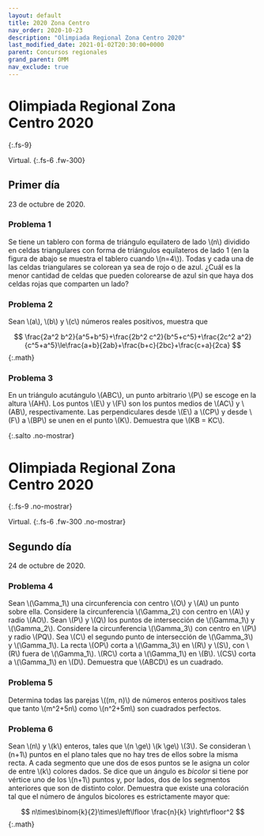 ```yaml
---
layout: default
title: 2020 Zona Centro
nav_order: 2020-10-23
description: "Olimpiada Regional Zona Centro 2020"
last_modified_date: 2021-01-02T20:30:00+0000
parent: Concursos regionales
grand_parent: OMM
nav_exclude: true
---
```


<link rel="stylesheet" href="{{ '/assets/css/just-the-docs-degVerde.css' | absolute_url }}">
<script>
    jtd.setTheme('degVerde');
</script>

<!--Enviado por José Hdz. Stgo. al correo polynomm@outlook.com el 1 de enero de 2021-->

# Olimpiada Regional Zona Centro&nbsp;<span class="deg-sitio deg-sitio-texto">2020</span>
{:.fs-9}

Virtual.
{:.fs-6 .fw-300}

## <span class="deg-sitio deg-sitio-texto">Primer día</span>
23 de octubre de 2020.

### Problema&nbsp;<span class="deg-sitio deg-sitio-texto">1</span>

Se tiene un tablero con forma de triángulo equilatero de lado \\(n\\) dividido en celdas triangulares con forma de triángulos equilateros de lado 1 (en la figura de abajo se muestra el tablero cuando \\(n=4\\)). Todas y cada una de las celdas triangulares se colorean ya sea de rojo o de azul. ¿Cuál es la menor cantidad de celdas que pueden colorearse de azul sin que haya dos celdas rojas que comparten un lado?

<div class="geo-app ratio-8-3"><div id="P1"></div></div>

### Problema&nbsp;<span class="deg-sitio deg-sitio-texto">2</span>

Sean \\(a\\), \\(b\\) y \\(c\\) números reales positivos, muestra que

$$
\frac{2a^2 b^2}{a^5+b^5}+\frac{2b^2 c^2}{b^5+c^5}+\frac{2c^2 a^2}{c^5+a^5}\le\frac{a+b}{2ab}+\frac{b+c}{2bc}+\frac{c+a}{2ca}
$$
{:.math}

### Problema&nbsp;<span class="deg-sitio deg-sitio-texto">3</span>

En un triángulo acutángulo \\(ABC\\), un punto arbitrario \\(P\\) se escoge en la altura \\(AH\\). Los puntos \\(E\\) y \\(F\\) son los puntos medios de \\(AC\\) y \\(AB\\), respectivamente. Las perpendiculares desde \\(E\\) a \\(CP\\) y desde \\(F\\) a \\(BP\\) se unen en el punto \\(K\\). Demuestra que \\(KB = KC\\).

<div></div>
{:.salto .no-mostrar}

# Olimpiada Regional Zona Centro&nbsp;<span class="deg-sitio deg-sitio-texto">2020</span>
{:.fs-9 .no-mostrar}

Virtual.
{:.fs-6 .fw-300 .no-mostrar}

## <span class="deg-sitio deg-sitio-texto">Segundo día</span>
24 de octubre de 2020.

### Problema&nbsp;<span class="deg-sitio deg-sitio-texto">4</span>

Sean \\(\Gamma_1\\) una circunferencia con centro \\(O\\) y \\(A\\) un punto sobre ella. Considere la circunferencia \\(\Gamma_2\\) con centro en \\(A\\) y radio \\(AO\\). Sean \\(P\\) y \\(Q\\) los puntos de intersección de \\(\Gamma_1\\) y \\(\Gamma_2\\). Considere la circunferencia \\(\Gamma_3\\) con centro en \\(P\\) y radio \\(PQ\\). Sea \\(C\\) el segundo punto de intersección de \\(\Gamma_3\\) y \\(\Gamma_1\\). La recta \\(OP\\) corta a \\(\Gamma_3\\) en \\(R\\) y \\(S\\), con \\(R\\) fuera de \\(\Gamma_1\\). \\(RC\\) corta a \\(\Gamma_1\\) en \\(B\\). \\(CS\\) corta a \\(\Gamma_1\\) en \\(D\\). Demuestra que \\(ABCD\\) es un
cuadrado.


### Problema&nbsp;<span class="deg-sitio deg-sitio-texto">5</span>

Determina todas las parejas \\((m, n)\\) de números enteros positivos tales que tanto \\(m^2+5n\\) como \\(n^2+5m\\) son cuadrados perfectos.

### Problema&nbsp;<span class="deg-sitio deg-sitio-texto">6</span>

Sean \\(n\\) y \\(k\\) enteros, tales que \\(n \ge\\) \\(k \ge\\) \\(3\\). Se consideran \\(n+1\\) puntos en el plano
tales que no hay tres de ellos sobre la misma recta. A cada segmento que une dos de esos puntos se le asigna un color de entre \\(k\\) colores dados. Se dice que un ángulo es *bicolor* si tiene por vértice uno de los \\(n+1\\) puntos y, por lados, dos de los segmentos anteriores que son de distinto color. Demuestra que existe una coloración tal que el número de ángulos bicolores es estrictamente mayor que:

$$
n\times\binom{k}{2}\times\left\lfloor \frac{n}{k} \right\rfloor^2
$$
{:.math}

<script type="text/javascript">
				function perspective(p){
					updateHelp(p);
					ggbApplet.setPerspective(p);
				}
                var P1 = {
                        "id":"P1",
                        "material_id":"gsuwqnsm",
                        "appName":"geometry",
                        "width":800,
                        "height":300,
                        "autoHeight":true,
                        "scaleContainerClass":"geo-app",
                        "allowUpscale":true
                        };
                var appletP1 = new GGBApplet(P1, '6.0', 'P1');
                window.onload = function() { 
                  appletP1.inject('P1');
                }
</script>
